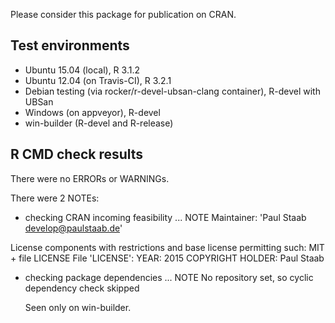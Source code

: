 Please consider this package for publication on CRAN.

## Test environments
* Ubuntu 15.04 (local), R 3.1.2
* Ubuntu 12.04 (on Travis-CI), R 3.2.1
* Debian testing (via rocker/r-devel-ubsan-clang container), R-devel with UBSan
* Windows (on appveyor), R-devel
* win-builder (R-devel and R-release)

## R CMD check results
There were no ERRORs or WARNINGs. 

There were 2 NOTEs:

* checking CRAN incoming feasibility ... NOTE
Maintainer: 'Paul Staab <develop@paulstaab.de>'

License components with restrictions and base license permitting such:
  MIT + file LICENSE
File 'LICENSE':
  YEAR: 2015
  COPYRIGHT HOLDER: Paul Staab
  
  
* checking package dependencies ... NOTE
  No repository set, so cyclic dependency check skipped

  Seen only on win-builder.
